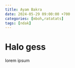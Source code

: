 ```yaml
---
title: Ayam Bakra
date: 2024-05-29 09:00:00 +700
categories: [mboh,ratatats]
tags: [ndak]
---
```


# Halo gess

lorem ipsum